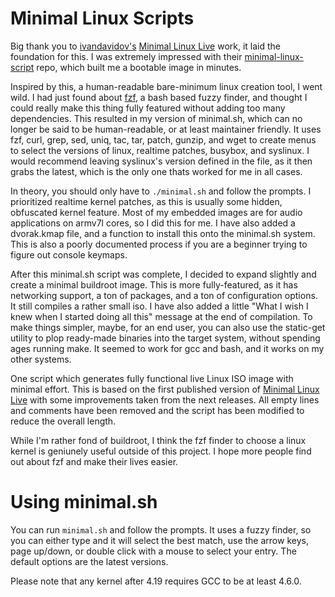# Minimal Linux Scripts

Big thank you to [ivandavidov's](https://github.com/ivandavidov) [Minimal Linux Live](http://github.com/ivandavidov/minimal) work, it laid the foundation for this. I was extremely impressed with their [minimal-linux-script](https://github.com/ivandavidov/minimal-linux-script) repo, which built me a bootable image in minutes.

Inspired by this, a human-readable bare-minimum linux creation tool, I went wild. I had just found about [fzf](https://github.com/junegunn/fzf), a bash based fuzzy finder, and thought I could really make this thing fully featured without adding too many dependencies. This resulted in my version of minimal.sh, which can no longer be said to be human-readable, or at least maintainer friendly. It uses fzf, curl, grep, sed, uniq, tac, tar, patch, gunzip, and wget to create menus to select the versions of linux, realtime patches, busybox, and syslinux. I would recommend leaving syslinux's version defined in the file, as it then grabs the latest, which is the only one thats worked for me in all cases. 

In theory, you should only have to `./minimal.sh` and follow the prompts. I prioritized realtime kernel patches, as this is usually some hidden, obfuscated kernel feature. Most of my embedded images are for audio applications on armv7l cores, so I did this for me. I have also added a dvorak.kmap file, and a function to install this onto the minimal.sh system. This is also a poorly documented process if you are a beginner trying to figure out console keymaps. 

After this minimal.sh script was complete, I decided to expand slightly and create a minimal buildroot image. This is more fully-featured, as it has networking support, a ton of packages, and a ton of configuration options. It still compiles a rather small iso. I have also added a little "What I wish I knew when I started doing all this" message at the end of compilation. To make things simpler, maybe, for an end user, you can also use the static-get utility to plop ready-made binaries into the target system, without spending ages running make. It seemed to work for gcc and bash, and it works on my other systems.

One script which generates fully functional live Linux ISO image with minimal effort. This is based on the first published version of [Minimal Linux Live](http://github.com/ivandavidov/minimal) with some improvements taken from the next releases. All empty lines and comments have been removed and the script has been modified to reduce the overall length.

While I'm rather fond of buildroot, I think the fzf finder to choose a linux kernel is geniunely useful outside of this project. I hope more people find out about fzf and make their lives easier.

# Using minimal.sh

You can run `minimal.sh` and follow the prompts. It uses a fuzzy finder, so you can either type and it will select the best match, use the arrow keys, page up/down, or double click with a mouse to select your entry. The default options are the latest versions. 

Please note that any kernel after 4.19 requires GCC to be at least 4.6.0. 

